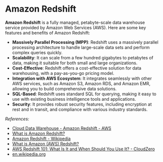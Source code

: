 # Amazon Redshift

**Amazon Redshift** is a fully managed, petabyte-scale data warehouse service provided by Amazon Web Services (AWS). Here are some key features and benefits of Amazon Redshift:

- **Massively Parallel Processing (MPP)**: Redshift uses a massively parallel processing architecture to handle large-scale data sets and perform complex queries quickly.
- **Scalability**: It can scale from a few hundred gigabytes to petabytes of data, making it suitable for both small and large organizations.
- **Cost-Effective**: Redshift offers a cost-effective solution for data warehousing, with a pay-as-you-go pricing model.
- **Integration with AWS Ecosystem**: It integrates seamlessly with other AWS services, such as Amazon S3, Amazon RDS, and Amazon EMR, allowing you to build comprehensive data solutions.
- **SQL-Based**: Redshift uses standard SQL for querying, making it easy to use with existing business intelligence tools and applications.
- **Security**: It provides robust security features, including encryption at rest and in transit, and compliance with various industry standards.

<em>References:</em>
* [Cloud Data Warehouse - Amazon Redshift - AWS](https://aws.amazon.com/redshift/)
* [What is Amazon Redshift?](https://docs.aws.amazon.com/redshift/latest/mgmt/welcome.html)
* [Amazon Redshift - Wikipedia](https://en.wikipedia.org/wiki/Amazon_Redshift)
* [What is Amazon (AWS) Redshift?](https://www.snaplogic.com/blog/what-is-amazon-redshift-data-warehousing)
* [AWS Redshift 101: What Is It and When Should You Use It? - CloudZero](https://www.cloudzero.com/blog/aws-redshift/)
* [en.wikipedia.org](https://en.wikipedia.org/wiki/Amazon_Redshift)
